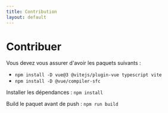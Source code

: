 ```yaml
---
title: Contribution
layout: default
---
```


# Contribuer

Vous devez vous assurer d'avoir les paquets suivants :

- `npm install -D vue@3 @vitejs/plugin-vue typescript vite`  
- `npm install -D @vue/compiler-sfc`  

Installer les dépendances : `npm install`  

Build le paquet avant de push : `npm run build`  

